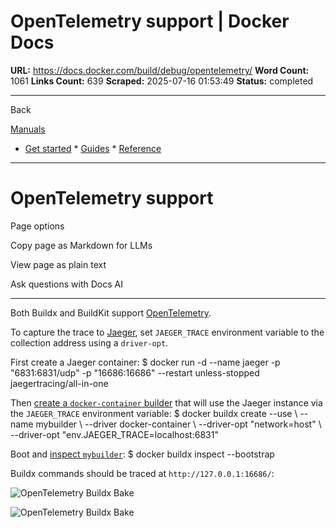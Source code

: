 # OpenTelemetry support | Docker Docs

**URL:** https://docs.docker.com/build/debug/opentelemetry/
**Word Count:** 1061
**Links Count:** 639
**Scraped:** 2025-07-16 01:53:49
**Status:** completed

---

Back

[Manuals](https://docs.docker.com/manuals/)

  * [Get started](https://docs.docker.com/get-started/)   * [Guides](https://docs.docker.com/guides/)   * [Reference](https://docs.docker.com/reference/)

* * *

# OpenTelemetry support

Page options

Copy page as Markdown for LLMs

View page as plain text

Ask questions with Docs AI

* * *

Both Buildx and BuildKit support [OpenTelemetry](https://opentelemetry.io/).

To capture the trace to [Jaeger](https://github.com/jaegertracing/jaeger), set `JAEGER_TRACE` environment variable to the collection address using a `driver-opt`.

First create a Jaeger container:               $ docker run -d --name jaeger -p "6831:6831/udp" -p "16686:16686" --restart unless-stopped jaegertracing/all-in-one     

Then [create a `docker-container` builder](https://docs.docker.com/build/builders/drivers/docker-container/) that will use the Jaeger instance via the `JAEGER_TRACE` environment variable:               $ docker buildx create --use \       --name mybuilder \       --driver docker-container \       --driver-opt "network=host" \       --driver-opt "env.JAEGER_TRACE=localhost:6831"     

Boot and [inspect `mybuilder`](https://docs.docker.com/reference/cli/docker/buildx/inspect/):               $ docker buildx inspect --bootstrap     

Buildx commands should be traced at `http://127.0.0.1:16686/`:

![OpenTelemetry Buildx Bake](https://docs.docker.com/build/images/opentelemetry.png)

![OpenTelemetry Buildx Bake](https://docs.docker.com/build/images/opentelemetry.png)